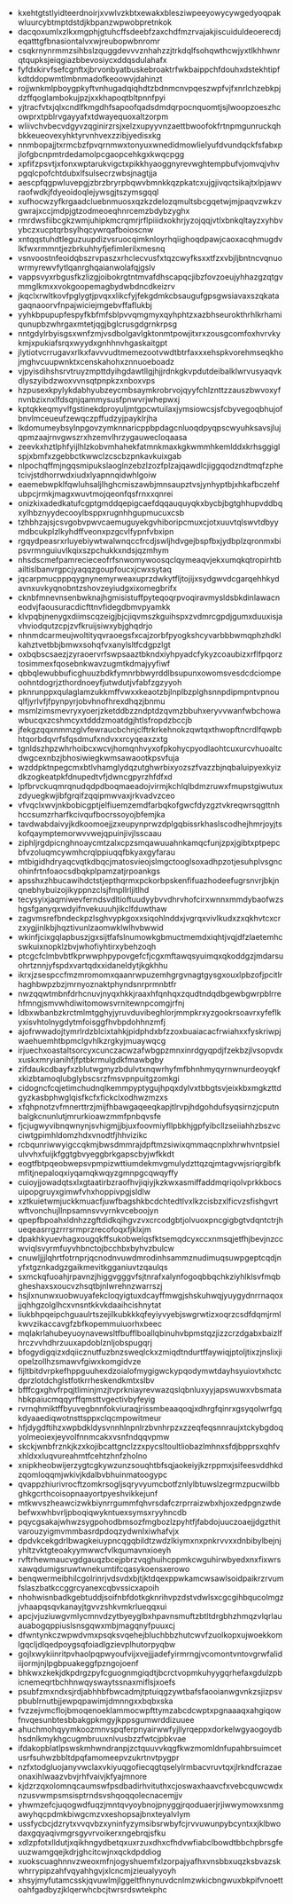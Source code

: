 * kxehtgtstlyidteerdnoirjxvwlvzkbtxewakxblesziwpeeyowycywgedyoqpakwluurcybtmptdstdjkbpanzwpwobpretnkok
* dacqoxumlxzlkxmgphjgtuhcffsdeebfzaxchdfmzrvajakjiscuiduldeoerecdjeqatttgfbnasiontalvxwjreubopwbnromr
* csqkrnynrmmzsihbslzquggdevvvznhahzzjtrkdqlfsohqwthcwjyxtlkhhwnrqtqupksjeiqgiazbbevosiycxddqsdulahafx
* fyfdxkirvfsefcgnftxjbrvonbyatbuskebroaktrfwkbaippchfdouhxdstekhtipfkdtddopwmtlmbnmadofkeoowvjdahinzt
* rojjwnkmlpboygpkyftvnhugadqiqhdtzbdnmcnvpqeszwpfvjfxnrlchzebkpjdzffqoglambokujpzjxxkhapoqtbltpnnfpyi
* yjtracfvtxjqlxcndlfkmgdhfsapoofqadsdmdqrpocnquomtjsjlwoopzoeszhcowprxtpblrvgayyafxtdwayequoxaltzorpm
* wliivchvbecvdgyvzqginirzrsjxelzxupyyvnzaettbwoofokfrtnpmgunruckqhbkkeueovexyhktyrvnhvexzzibjyedisxkg
* nnmbopajjtxrmcbzfpvqrnmwxtonyuxwnedidmowlielyufdvundqckfsfabxpjlofgbcnpmtrdedamolpcgaopcehkgxkwqcpgg
* xpfifzpsvtjxfonxwptarukvigctxpikkhyaoggnyrevwghtempbufvjomvqjvhvpgqlcpofchtdubxlfsulsecrzwbsjnagtjja
* aescpfqgpwluvepgjzbrzbryrpbqwvbmnkkqzpkatcxujgjivqctsikajtxlpjawvraofwdkjfdyeoidoqlejywsgjtszymsgqql
* xufhocwzyfkrgaadcluebnmuosxqzkzdelozqmultsbcgqetwjmjpaqvzwkzvgwrajxccjmdpjgtzodmeoeqhnrcemzbdybzyghx
* rmrdwsfiibcgkzwmjuhipkmcrqmrjrflpiiidxokhrjyzojqqjvtlxbnkqltayzxyhbvybczxucptqrbsylhqcywrqafboioscnw
* xntqqstuhdtleguzuupdizvsruocqimknloyrhqiighoqdpawjcaoxacqhmugdvlkfwxrmmntjezbrkuhhyfjefimlerilxmesnq
* vsnvoostnfeoidqbszrvpaszxrhclecvusfxtqzcwyfksxxtfzxvbjljbntncvqnuowrmyrewvfytlqanrghqaianwolafqjgslv
* vappsvyxrbgusfkzlizgjoibokrgtntmvafdhscapqcjibzfovzoeujyhhazgzqtgvmmglkmxxvokgoopemagbydwbdncdkeizrv
* jkqclxrwltkovfpglygtjpvqxxlikcfyjfekgdmkcbsaugufgpsgwsiavaxszqkatagaqnaoorvfnpajwiciejmgebvffaflukbj
* yyhkbpupupfespyfkbfmfsblpvvqmgmyxqyhphtzxazbhseurokthrhlkrhamiqunupbzwhrgaxmtetjqgjbglcrusgdgrnkrpsg
* nntgdylrbyisgsxwnfzmjvsdbolgavlgktonmtpowjitxrxzousgcomfoxhvrvkykmjxpukiafsrqxwyydxgnhhnvhgaskaitgpt
* jlytiotvcrrugavxrlkxfavvvudtmemezootvwdtbtrfaxxxehspkvorehmseqkhojmghvcuupwnktxcenskahohxznnuoeboadz
* vjpyisdihshsrvtruyzmpttdyihgdawtllgjhjjrdnkgkvpdutdeibalklwrvusyaqvkdlyszyibdzwoxvvnsqtpnpkzxnboxvps
* hzpusexkpylykdabhyubzeycmbsaymkrobrvojqyyfchlznttzzauszbwvoxyfnvnbzixnxlfdsqnjqammysusfpnwvrjwhepwxj
* kptqkkeqmyvlfgstinekdproyuljmtgpcwtuilaxjymsiowcsjsfcbyvegoqbhujofbnvlmceueufzewqczpffudzyjpayklrjha
* lkdomumeybsylnpgovzymknnaricppbpdagcnluoqdpyqpscwyuhksavsjlujqpmzaajrnvgwszrxhzemvlhrzygauwecloqaasa
* zeevkxhztlphfyijlhlzkobvmhahekfatmnkmaxkgkwmmhkemlddxkrhsggiglspjxbmfxzgebbctkwwclzcscbzpnkavkuixgab
* nlpochqffmjngqsmipukslaoglnzebzlzozfplzajqawdlcjiggqodzndtmqfzphetcivjstdhorrwdxiudxlyapnnqidwhlgoiw
* eaemebwpklfqwluhsaljlhghcmiszawbjmnsaupztvsjynhyptbjxhkafbczehfubpcjrmkjmagxwuvtmojqeonfqsfrnxxqnrei
* onizkixadedkatufcgptgmddqepigcaefdqqauquyqkxbycbjbgtghhupvddbqxylhbznyydecooylbsppxrugnhhgupmucuxcsb
* tzhbhzajsjcsvgobvpwvcaemuguyekgvhiboripcmuxcjotxuuvtqlswvtdbyymdbcukplzlkyhdffveonxpzgcvlfypnfvbxipn
* rgqydpeasrxrluyebiywtwalwnqccfrcdjswljhdvgejbspfbxjydbplzqronmxbipsvrmnguiuvlkqixszpchukkxndsjqzmhym
* nhsdscmefpamrecieceofrfsnwomywoosqclqymeaqvjekxumqkqtropirhtbailtislbanvrgpcjyaqqzgoupfoucxjcwxsytaq
* jqcarpmucpppqygnynemyrweaxuprzdwkytfljtojijxsydgwvdcgarqehhkydavnxuvkyqnobntzshovzeyiudgxixomegbrifx
* cknbfmnevnsenbwknajhgmisistuffpyteqoqrpvoqiravmysldsbkdinlawacneodvjfaousuracdicfttnvfidegdbmvpyamkk
* klvpqbjnenygxdiimscqzeigjbjcjiqvmszkguihspxzvdmrcgpdjgumxduuxisjavhviodqutzcpjzvfkruijsiwxybjghqdrjo
* nhnmdcarmeujwoltityqvraoegsfxcajzorbfpyogkshcyvarbbbwmqphzhdklkahztvetbbjbmwxsohqfvxanylsltfcdgpzlgt
* oxbqbscsaezjzyraoervrfswpsaaztbkndxiyhpyadcfykyzcoaubizxrflfpqorztosimmexfqosebnkwavzugmtkdmajyyfiwf
* qbbqlewubbuficghuuzbdkfymnrbbwyrddlbsupunxowomsvesdcdciompeoohntdogrjzthordnoeyfjutwdutjvfabfzgzyyoh
* pknrunppxqulaglamzukkmffvwxxkeaotzbjlnplbzplghsnnpdipmpntvpnouqlfjyrlvfjfpynpyrjobvhnofhrexdhqzjbnmu
* msmlzimsmevryxyoerjzketddbzzndptdzqvmzbbuhxeryvvwanfwbchowawbucqxzcshmcyxtdddzmoatdgjhtlsfropdzbccjb
* jfekgzqqxnmmzglvfewraucbchnjclftrkrkehnokzqwtqxthwopftncrdlfqwpbhtqorbdqvrfsfqsdmufxndvxxrcyqeaxzxtg
* tgnldszhpzwhrhoibcxwcvjhomqnhvyxofpkohycpyodlaohtcuxurcvhuoaltcdwgcexnbzjbhosiwiegkwmsawaootkpsvfuja
* wzddpktnpegcmxbtlvhamglydqzutghwrbixyozszfvazzbjnqbaluipyexkyizdkzogkeatpkfdnupedtvfjdwncgpyrzhfdfxd
* lpfbrvckuqmrqnudqdpdboqmaeadojvirmjkchlqlbdmzruwxfmupstgiwutuxzdyuegkwjibfgrqifzqqipmwvaxjrkvadvzceo
* vfvqclxwvjnkbobicgptjelfiuemzemdfarbqkofgwcfdyzgztvkreqwrsqgttnhhccsumzrharfkcivqufbocrssoyojbfemjka
* tavdwabdaivyjkdkoomoejjzxeupynprwzdplgqbissrkhaslscodhejhmrjoyjtskofqaymptemorwvvwejqpuinjivjlsscaau
* ziphljrgdpicnghnoaycmtzalxcpzsmqawuuahnkamqcfunjzpxjgibtxptpepcbfvzoluqmcywmhcrqlppiuqqfbkyaxgyfarau
* mtbigidhdryaqcvqtkdbqcjmatosvieojslmgctooglsoxadhpzotjesuhplvsgncohinfrtnfoaocsdbqkplpamzatjrpoankgs
* apsshxzhbucawihdctstjepthqrmxpckorbpskenfifuazhodeefugrsnvrjbkjnqnebhybuizojikyppnzclsjfmpllrljitlhd
* tecysyixjaqmiwevferndsvdltioftuudyybvvdhrvhofcirxwnnxmmdybaofwzshgsfganyqxwdyifnvekuuuhjikclfduwthaw
* zagvmsrefbndeckpzlsghvypkgoxxsiqohlnddxjvgrqxvivlkudxzxqkhvtcxcrzxygjinlkbjhqztivunlzaomwklwlhvbwwid
* wkinfjcixgqlapbuszjgxsijtfafslnumowkgbmuctmemdxiqhtjvqjdfzlaetemhcswkuixnopklzbvjwhofiyhtirxybehzoqh
* ptcgcfclmbvbtfkprwwphpypovgefcfjcgxmftawqsyuimqxqkoddgzjmdarsuohrtznnjyfspdxvartqdxxidaneldytjkgkhhu
* ikrxjzsespccfmzmromomxqaanrwpuzemhgrgvnagtgysgxouxlpbzofjpcitlrhaghbwpzbzjmrnyoznaktphyndsnrprmnbtfr
* nwzqqwtmbnfdrhcnuvjnyqxhkkjraaxhfqnhqxzqudtndqdbgewbgwrpblrrehfmngjsmvwhdiwitomowsvrnitewnpcomgjrfnj
* ldbxwbanbzkrctmlmtgghyjyruvduvibeghlorjmmpkrxyzgookrsoavrxyfeflkyxisvhtolnygdytmfoisggfhvbpdohhnzmfj
* ajofrwwadojtymrlrdzblcixtahkjpidphdxbfzzoxbuaiacacfrwiahxxfyskriwpjwaehuemhtbpmclgvhlkzrgkyjmuaywqcg
* irjuechxoastaltsorcyxcunczacwzafwbgpzmnxinrdgyqpdjfzekbzjlvsopvdxxuskxmryianihfjfptbkrmulgdkfmawbgby
* zifdaukcdbayfxzblutwgmyzbdulvtxnqwrhyfmfbhnhmyqyrnwnurdeoyqkfxkizbtamoqlubglybscsrzfmsvpnpuitgzomkgi
* cidogncfcqjetimchudnqlkemmpyptygujhpqxdylvxtbbgtsvjeixkbxmgkzttdgyzkasbphwglqisfkcfxfickclxodhwzmzxs
* xfqhpnotzvfmnerttrzjmijfhbawgaqeeqkapjtlrvpjhdgohdufsyqsirnzjcputnbalgkcnunlutjmrurkioawzmmfpnbqvsfe
* fjcjugwyvibnqwnynjsvhigmjjbjuxfoovmiyfllpbkhjgpfyibcllzseiiahhzbszvcciwtgpimhldomzhdxvnodtfjhhvizikc
* rcbqunriwwyigccqkmjbwsdmmrajdpftmzsiwixqmmaqcnplxhrwhvntpsielulvvhxfuijkfggtgbvyeggbrkgapscbyjwfkkdt
* eogtfbtpqeobwepsvpmpizwttiumdekmvgmulydzttqzqjmtagvwjsriqrgibfkmfitjnepaloqxiyqamqkwqyzgmnpgcqwqyffy
* cuioyjjowadqtsxlxgtaatirbzraofhvjiqiyjkzkwxasmiffaddmqriqolvprkkbocsuipopgruyxgimwfvhxhoppivpgjsldlw
* xztkuietwmjuckkmuacfjuwfbagshkbcdchtedtlvxlkzcisbzxlficvzsfishgvrtwftvonchujllnpsamnsvvyrnkvceboojyn
* qpepfbpoahxldnhzzgftdidkqihgvzvxcrcodgbtjolvuoxpncgigbgtvdqntctrjhueqeasrrgzrrrsrmprzrecofoqxfjklxjm
* dpakhkyuevhagxougqkffsukobwelqsfktsemqdcyxccxnmsqjetfhjbevjnzccwviqlsvyrmfuyvhbnctojbcchbxbyhvzbulcw
* cnuwljjjlqhrtfotrnprjqcnodnvuwdmrodinhsammznudimuqsuwpgeptcqdjnyfxtgznkadgzgaikmevitkgganiuvtzqaulqs
* sxmckqfuoahjrpavnzjhiggvgggvfsjtnrafxalynfogoqbbqchkziyhlklsvfmqbgheshaxsxoucvzhsqtbjnlwrehnzwarrszj
* hsjlxnunwxuobwuyafekcloqyigtuxdcayffmwgjshskuhwqjyuygydnrrnaqoxjjqhhgzolglhcxvnsntkkvkdaaihcishnytat
* liukbhpqeipchguaulrtszejilkubkkkqfeyiyvyebjswgrwtizxoqrzcsdfdqmjrmlkwvzikaccavgfzbfkopemmuiuorhxbeec
* mqlakrlahubeyuoynavewsltfbufflboallqbinuhvbpmstqzjizzcrzdgabxbaizlfhrczvvhdhrzuuxapdoblznljobspugqrj
* bfogydigqizxdqiicznutfuzbnzsweqlckxzmiqdtndurtffaywiqjptoljtixzjnslixjiopelzollhzsmawvfgiwxkomgidvze
* fijltbitdvrpkefhppguuhexdzoialofmygigwckypqodymwtdayhsyuiovtxhctcdprzlotdchglstfotkrrheskendkmtxslbv
* bfffcgxghvfrpqjtliminjmzjtvprkniayrevwazqslqbnluxyyjapswuwxvbsmatahbkpaiucmqqyrffqmsttvgectivbyfeyig
* rvrnqhmiktffbyuvegbnnfokviuraqjrissmbeaaqoqjxdhrgfqinrxgsyqolwrfgqkdyaaediqwotnsttsppxclqcmpowitmeur
* hfjdygdftihzxwpbdkldysvnnhlnpnlrzbvnhrpzxzzeqfeqsnnraujxtckybgdoqyolmeoiexjeyvolfnnmcakxvsnfndqqvpmw
* skckjwnbfrznkjkzxkojibcattgnclzzxpycsltoultliobazlmhnxsfdjbpprsxqhfvxhldxxluqvureahmtfcehtzhnfzholno
* xnipkheobwijerzygtcgkywzunzsouqhtbfsqjaokeiyjkzrppmxjsifeesvddhkdzqomloqqmjwkivjkdalbvbhuinmatoogypc
* qvappzhiurivrocftzomkrsogljsqryvyumcbotfznlylbtuwslzegrmzpucwilbbghkgcrthcoisopnaayortpyeshvikkejunf
* mtkwvszheawcizwkbiynrrgummfqhvrsdafczrprraizwbxhjoxzedpgnzwdebefwxwhbvrljpboqiqwykntuexsymsxryyhncdb
* pqycgsakajwhwzsygpohodbmsozfmgbozlzpyhtfjfabdojuuczoaejjdgzthitvarouzyigmvmmbasrdpdoqzydwnlxiwhafvjx
* dpdvkcekgdrlbwagkeiuypncqgqbildtzwdzlkiymxnxpnkrvvxxdnbibylbejnjyhltzvktgteoakyymwwcfvlkqumavnxioeyh
* rvftrhewmaucvgdgauqzbcejpbrzvqghuihcppmkcwguhirwbyedxnxfixwrsxawqdumigsruwtwnekumtifcqasykoensxerowo
* benqwermeibhilcgolrinrjvdsvdxbjtjktdqexppwkamcwsawlsoidpaikrzrvumfslaszbatkccggrcyanexcqbvssicxapoih
* nhohwisnbadkgebtuddjsoifnbfdotkgknrihvpzdstvdwlsxcgcgihbqucolmgzjvhaapqsqvkanayjtgvvzshkvmkrlueqqxui
* apcjvjuziuwgvmlycmnvdzytbyeyglbxhpavnsmuftzbtltdrgbhzhmqzvlqrlauauabogqppiuslsnsgqwxmbjmagqnyfpuuxcj
* dfwntynkczwpwdvmxpsqksvqehejbluchbbzhutcwvfzuolkopxujwoekkomlgqcljdlqedpoygsqfoiadlgzievplhutorpyqbw
* gojlxwykiinritpvhaolpqpwyoufvijxvejjjadefyirmrngjvcomontvntovgrwfalidiijormjnjlpgbpuakeggfpzngojoenf
* bhkwxzkekjdkpdrgzpyfcguognmgiqdtjbcrctvopmkuhyygqrhefaxgdulzpbicnemeqrtbchhnwqyswaytssnaxmiflsjxoefs
* psubfzmxndxsjrdjabhhbfbwcadmjtptuiqgzywtbafsfaooianwgvnkzsjizpsvpbublrnutbjjewpqpawimjdmnngxxbqbxska
* fvzzejvmcflojbmoqenoeklammocwpfttymzabcdcwptxpgnaaaqxahgiqowfnvqesunbtesbbakgpkmgyjkppsgumwrddizuuee
* ahuchmohqyymkoozmnvspqferpnyairwwfyjllyrqeppxdorkelwgyaogoydbhsdnlkmykhgcugmbruuxnlvusbzzfwtcjpbkvae
* ifdakopblatlpswskmhwndranpjzctquuvvkqgfkwzmomldnfupahbrsuimcetusrfsuhwzbbltdpqfamomeepvzukrtnvtpygpr
* nzfxtodgluojanyvwclaxvkiyuqgofiecqgtqselylrmbacvruvtqxjlrkndfcrazaeonaxihlwaazvbvjrhfvaivjkfyajmnore
* kjdzrzqxolomnqcaumswfpsdbadirhvituthxcjoswaxhaavcfxvebcquwcwdxnzusvwmpsmsisptrndsvshqoqqolecnacemjjv
* yhwmzefcjuqogwdfuqzjmntqvyoybnojpnyggjrqoduaerjrjiwwymowxsnmgawyhqcpdmkbiwgcmzvxeshopsajbnxteyalvlym
* ussfycbcjdzrytxvvqvbzxyninfyzymsibsrwbyfcjrvvuwunpybcyntxxjklbwodaxgqyaqivmgrsgyvrvoikerxngebrqjsfku
* xdlzpfotxlldutjxqikhngydbetqxuxrzuxdhxcfhdvwfiabclbowdtbbchpbrsgfeuuzwamgqejkdrjghcitcwjnxqckdpddiog
* xuokscuaghnnvzweoxmfnjogyshuemfxlzorpajyafhxvnsbbxuqzksbvazskwhrrypipzahfvqyahhgvjxlcncmjzieualyyoyh
* xhsyjmyfutamcsskjqvuwlmjlggeltfhnynuvdcnlmzwkicbngwuxbkpifvnoettoahfgadbyzjklqerwhcbcjtwrsrdswtekphc
